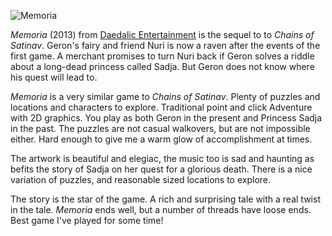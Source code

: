 ![Memoria](Memoria.jpg)

*Memoria* (2013) from [Daedalic Entertainment](https://www.daedalic.com/)
is the sequel to
to *Chains of Satinav*.  Geron's fairy and friend Nuri
is now a raven after the events of the first game.  A merchant
promises to turn Nuri back if Geron solves a riddle about a long-dead
princess called Sadja.  But Geron does not know where his quest will
lead to.

*Memoria* is a very similar game to *Chains of Satinav*.  Plenty of
puzzles and locations and characters to explore.  Traditional point
and click Adventure with 2D graphics.  You play as both Geron in the
present and Princess Sadja in the past.  The puzzles are not casual
walkovers, but are not impossible either.  Hard enough to give me a
warm glow of accomplishment at times.

The artwork is beautiful and elegiac, the music too is sad and
haunting as befits the story of Sadja on her quest for a glorious death.
There is a nice variation of puzzles, and reasonable sized locations
to explore.

The story is the star of the game.  A rich and surprising tale with a
real twist in the tale.  *Memoria* ends well, but a number of threads
have loose ends.  Best game I've played for some time!
